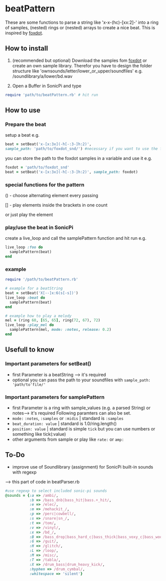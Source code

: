 # beatPattern

These are some functions to parse a string like 'x-x-(hc)-[xx:2]-' into a ring of samples, (nested) rings or (nested) arrays to create a nice beat. This is inspired by [foxdot](https://github.com/Qirky/FoxDot).

## How to install
1. (recommended but optional) Download the samples fom [foxdot](https://github.com/Qirky/FoxDot/tree/master/FoxDot/snd) or
create an own sample library. Therefor you have to design the folder structure like 'ownsounds/letter/lower_or_upper/soundfiles' e.g. /soundlibrary/a/lower/bd.wav

2. Open a Buffer in SonicPi and type
```ruby
require 'path/to/beatPattern.rb' # hit run
```

## How to use
### Prepare the beat

setup a beat e.g.
```ruby
beat = setBeat('x-[x:3x](-h[-:3-]h:2)',
sample_path: 'path/to/foxdot_snd/') #necessary if you want to use the foxdot samples
```
you can store the path to the foxdot samples in a variable and use it e.g.
```ruby
foxdot = 'path/to/foxdot_snd'
beat = setBeat('x-[x:3x](-h[-:3-]h:2)', sample_path: foxdot)
```

### special functions for the pattern
() - choose alternating element every passing

[] - play elements inside the brackets in one count

or just play the element

### play/use the beat in SonicPi

create a live_loop and call the samplePattern function and hit run e.g.
```ruby
live_loop :foo do
  samplePattern(beat)
end
```

### example
```ruby
require '/path/to/beatPattern.rb'

# example for a beatString
beat = setBeat('X[--]x:6(s[-s])')
live_loop :beat do
  samplePattern(beat)
end

# example how to play a melody
mel = (ring 60, [65, 65], ring(72, 67), 72)
live_loop :play_mel do
  samplePattern(mel, mode: :notes, release: 0.2)
end
```

## Usefull to know
### Important parameters for setBeat()
* first Parameter is a beatString --> it's required
* optional you can pass the path to your soundfiles with `sample_path: 'path/to'file/'`

### Important parameters for samplePattern
* first Parameter is a ring with sample_values (e.g. a parsed String) or notes--> it's required
Following paramters can also be set.
* `mode:` `:notes`, `:samples` or `:midis` | standard is `:samples`
* `beat_duration: value` | standard is 1.0/ring.length()
* `position: value` | standard is simple `tick` but you can use numbers or something like tick(:value)
* other arguments from sample or play like `rate:` or `amp:`

## To-Do
* improve use of Soundlibrary (assignment) for SonicPi built-in sounds with regexp

--> this part of code in beatParser.rb
```ruby
#use regexp to select included sonic-pi sounds
@sounds = {:a => /ambi/,
           :b => /bass_dnb|bass_hit|bass.+_hit/,
           :e => /elec/,
           :m => /mehackit_/,
           :p => /perc|cowbell/,
           :s => /snare|sn_/,
           :t => /tom/,
           :v => /vinyl/,
           :x => /bd_/,
           :B => /bass_drop|bass_hard_c|bass_thick|bass_voxy_c|bass_woodsy/,
           :G => /guit/,
           :H => /glitch/,
           :L => /loop/,
           :M => /misc/,
           :T => /tabla/,
           :X => /drum_bass|drum_heavy_kick/,
           :hyphen => /drum_cymbal/,
           :whitespace => 'silent'}
```
